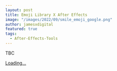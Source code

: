 ```yaml
---
layout: post
title: Emoji Library X After Effects
image: "/images/2022/09/smile_emoji_google.png"
author: jamesxdigital
featured: true
tags:
  - After-Effects-Tools
---
```


TBC

<script src="https://gumroad.com/js/gumroad-embed.js"></script>
<div class="gumroad-product-embed"><a href="https://jamesxdigital.gumroad.com/l/emojilibrary">Loading...</a></div>